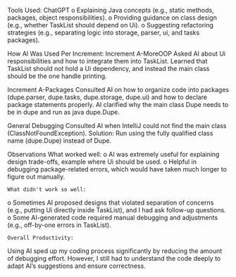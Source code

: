 Tools Used: ChatGPT 
o	Explaining Java concepts (e.g., static methods, packages, object responsibilities).
o	Providing guidance on class design (e.g., whether TaskList should depend on Ui).
o	Suggesting refactoring strategies (e.g., separating logic into storage, parser, ui, and tasks packages).

How AI Was Used Per Increment: Increment A-MoreOOP
Asked AI about Ui responsibilities and how to integrate them into TaskList.
Learned that TaskList should not hold a Ui dependency, and instead the main class should be the one handle printing.

Increment A-Packages
Consulted AI on how to organize code into packages (dupe.parser, dupe.tasks, dupe.storage, dupe.ui) and how to declare package statements properly.
AI clarified why the main class Dupe needs to be in dupe and run as java dupe.Dupe.

General Debugging
Consulted AI when IntelliJ could not find the main class (ClassNotFoundException).
Solution: Run using the fully qualified class name (dupe.Dupe) instead of Dupe.

Observations
	What worked well:
o	AI was extremely useful for explaining design trade-offs, example where Ui should be used.
o	Helpful in debugging package-related errors, which would have taken much longer to figure out manually.

	What didn't work so well:
o	Sometimes AI proposed designs that violated separation of concerns (e.g., putting Ui directly inside TaskList), and I had ask follow-up questions.
o	Some AI-generated code required manual debugging and adjustments (e.g., off-by-one errors in TaskList).

	Overall Productivity:
Using AI sped up my coding process significantly by reducing the amount of debugging effort.
However, I still had to understand the code deeply to adapt AI’s suggestions and ensure correctness.

